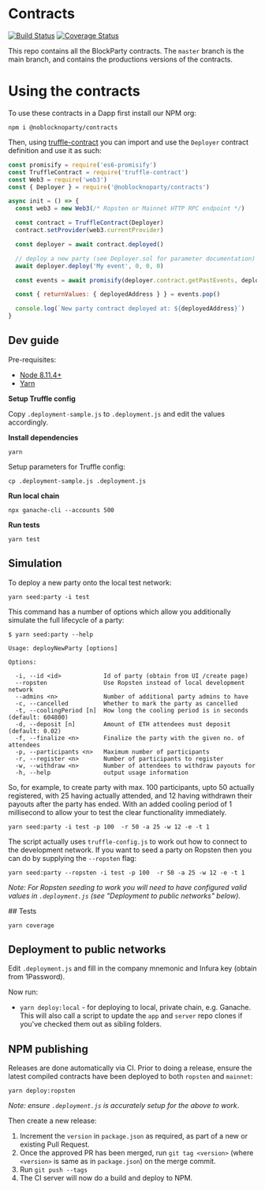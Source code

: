 # Contracts

[![Build Status](https://api.travis-ci.org/noblocknoparty/contracts.svg?branch=master)](https://travis-ci.org/noblocknoparty/contracts)
[![Coverage Status](https://coveralls.io/repos/github/noblocknoparty/contracts/badge.svg?branch=master)](https://coveralls.io/github/noblocknoparty/contracts?branch=master)

This repo contains all the BlockParty contracts. The `master` branch is the
main branch, and contains the productions versions of the contracts.

# Using the contracts

To use these contracts in a Dapp first install our NPM org:

```
npm i @noblocknoparty/contracts
```

Then, using [truffle-contract](https://github.com/trufflesuite/truffle/tree/develop/packages/truffle-contract) you can import and use the
`Deployer` contract definition and use it as such:

```js
const promisify = require('es6-promisify')
const TruffleContract = require('truffle-contract')
const Web3 = require('web3')
const { Deployer } = require('@noblocknoparty/contracts')

async init = () => {
  const web3 = new Web3(/* Ropsten or Mainnet HTTP RPC endpoint */)

  const contract = TruffleContract(Deployer)
  contract.setProvider(web3.currentProvider)

  const deployer = await contract.deployed()

  // deploy a new party (see Deployer.sol for parameter documentation)
  await deployer.deploy('My event', 0, 0, 0)

  const events = await promisify(deployer.contract.getPastEvents, deployer.contract)('NewParty')

  const { returnValues: { deployedAddress } } = events.pop()

  console.log(`New party contract deployed at: ${deployedAddress}`)
}
```

## Dev guide

Pre-requisites:

- [Node 8.11.4+](https://nodejs.org/)
- [Yarn](https://yarnpkg.com)

**Setup Truffle config**

Copy `.deployment-sample.js` to `.deployment.js` and edit the values
accordingly.

**Install dependencies**

```
yarn
```

Setup parameters for Truffle config:

```
cp .deployment-sample.js .deployment.js
```

**Run local chain**

```
npx ganache-cli --accounts 500
```

**Run tests**

```
yarn test
```

## Simulation

To deploy a new party onto the local test network:

```shell
yarn seed:party -i test
```

This command has a number of options which allow you additionally simulate the
full lifecycle of a party:

```shell
$ yarn seed:party --help

Usage: deployNewParty [options]

Options:

  -i, --id <id>            Id of party (obtain from UI /create page)
  --ropsten                Use Ropsten instead of local development network
  --admins <n>             Number of additional party admins to have
  -c, --cancelled          Whether to mark the party as cancelled
  -t, --coolingPeriod [n]  How long the cooling period is in seconds (default: 604800)
  -d, --deposit [n]        Amount of ETH attendees must deposit (default: 0.02)
  -f, --finalize <n>       Finalize the party with the given no. of attendees
  -p, --participants <n>   Maximum number of participants
  -r, --register <n>       Number of participants to register
  -w, --withdraw <n>       Number of attendees to withdraw payouts for
  -h, --help               output usage information
```

So, for example, to create party with max. 100 participants, upto 50 actually
registered, with 25 having actually attended, and 12 having withdrawn their
payouts after the party has ended. With an added cooling period of 1 millisecond to allow your to test the clear functionality immediately.

```shell
yarn seed:party -i test -p 100  -r 50 -a 25 -w 12 -e -t 1
```

The script actually uses `truffle-config.js` to work out how to connect to the
development network. If you want to seed a party on Ropsten then you can do by
supplying the `--ropsten` flag:

```shell
yarn seed:party --ropsten -i test -p 100  -r 50 -a 25 -w 12 -e -t 1
```

_Note: For Ropsten seeding to work you will need to have configured valid values in `.deployment.js` (see "Deployment to public networks" below)._

## Tests

```
yarn coverage
```

## Deployment to public networks

Edit `.deployment.js` and fill in the company mnemonic and Infura key (obtain from 1Password).

Now run:

- `yarn deploy:local` - for deploying to local, private chain, e.g. Ganache. This will also call
  a script to update the `app` and `server` repo clones if you've checked them out as sibling folders.

## NPM publishing

Releases are done automatically via CI. Prior to doing a release, ensure the
latest compiled contracts have been deployed to both `ropsten` and `mainnet`:

```
yarn deploy:ropsten
```

_Note: ensure `.deployment.js` is accurately setup for the above to work_.

Then create a new release:

1. Increment the `version` in `package.json` as required, as part of a new or existing Pull Request.
2. Once the approved PR has been merged, run `git tag <version>` (where `<version>` is same as in `package.json`) on the merge commit.
3. Run `git push --tags`
4. The CI server will now do a build and deploy to NPM.
